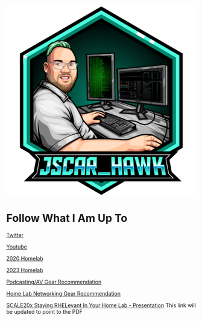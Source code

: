 ![](https://github.com/jscar-hawk/jscar-hawk.github.io/blob/55ada14ca7965a21806732ed5e1802da0c800d02/Jscar_Hawk_logo-transparent.png)

# Follow What I Am Up To

[Twitter](https://twitter.com/jscar_hawk)


[Youtube](https://www.youtube.com/channel/UCuyodMIAidoBOiFcHyh0Gcg)


[2020 Homelab](https://github.com/jscar-hawk/hawksiview/blob/main/blog/lab_hardware.adoc)


[2023 Homelab](https://github.com/jscar-hawk/hawksiview/blob/main/blog/2023-Hardware-Recomendations.adoc)


[Podcasting/AV Gear Recommendation](https://github.com/jscar-hawk/hawksiview/blob/main/blog/Podcast_Hardware.adoc)


[Home Lab Networking Gear Recommendation](https://github.com/jscar-hawk/hawksiview/blob/main/blog/Home_Lab_Networking_Gear_Recommendation.adoc)

[SCALE20x Staying RHELevant  In Your Home Lab - Presentation](https://twitter.com/jscar_hawk/status/1634601289312243717) This link will be updated to point to the PDF 


